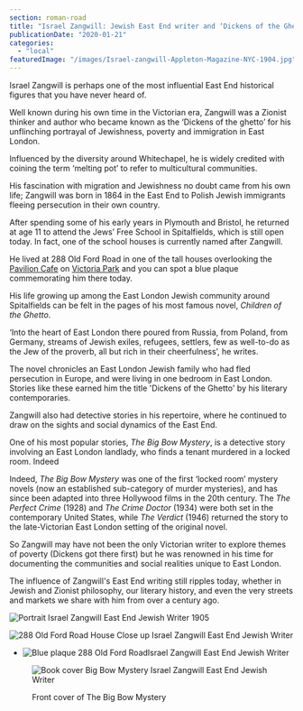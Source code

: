 ```yaml
---
section: roman-road
title: "Israel Zangwill: Jewish East End writer and ‘Dickens of the Ghetto’"
publicationDate: "2020-01-21"
categories: 
  - "local"
featuredImage: "/images/Israel-zangwill-Appleton-Magazine-NYC-1904.jpg"
---
```


Israel Zangwill is perhaps one of the most influential East End historical figures that you have never heard of.

Well known during his own time in the Victorian era, Zangwill was a Zionist thinker and author who became known as the ‘Dickens of the ghetto’ for his unflinching portrayal of Jewishness, poverty and immigration in East London. 

Influenced by the diversity around Whitechapel, he is widely credited with coining the term ‘melting pot’ to refer to multicultural communities.

His fascination with migration and Jewishness no doubt came from his own life; Zangwill was born in 1864 in the East End to Polish Jewish immigrants fleeing persecution in their own country.

After spending some of his early years in Plymouth and Bristol, he returned at age 11 to attend the Jews’ Free School in Spitalfields, which is still open today. In fact, one of the school houses is currently named after Zangwill. 

He lived at 288 Old Ford Road in one of the tall houses overlooking the [Pavilion Cafe](https://romanroadlondon.com/pavilion-victoria-park-cafe-a-sri-lankan-story/) on [Victoria Park](https://romanroadlondon.com/victoria-park-east-london-bow/) and you can spot a blue plaque commemorating him there today. 

His life growing up among the East London Jewish community around Spitalfields can be felt in the pages of his most famous novel, _Children of the Ghetto_.

‘Into the heart of East London there poured from Russia, from Poland, from Germany, streams of Jewish exiles, refugees, settlers, few as well-to-do as the Jew of the proverb, all but rich in their cheerfulness’, he writes.

The novel chronicles an East London Jewish family who had fled persecution in Europe, and were living in one bedroom in East London. Stories like these earned him the title 'Dickens of the Ghetto' by his literary contemporaries.

Zangwill also had detective stories in his repertoire, where he continued to draw on the sights and social dynamics of the East End. 

One of his most popular stories, _The Big Bow Mystery_, is a detective story involving an East London landlady, who finds a tenant murdered in a locked room. Indeed

Indeed, _The Big Bow Mystery_ was one of the first ‘locked room’ mystery novels (now an established sub-category of murder mysteries), and has since been adapted into three Hollywood films in the 20th century. The _The Perfect Crime_ (1928) and _The Crime Doctor_ (1934) were both set in the contemporary United States, while _The Verdict_ (1946) returned the story to the late-Victorian East London setting of the original novel.

So Zangwill may have not been the only Victorian writer to explore themes of poverty (Dickens got there first) but he was renowned in his time for documenting the communities and social realities unique to East London.

The influence of Zangwill's East End writing still ripples today, whether in Jewish and Zionist philosophy, our literary history, and even the very streets and markets we share with him from over a century ago.

![Portrait Israel Zangwill East End Jewish Writer 1905](/images/Israle-Zangwell-English-Zionist-leader-1905-1024x683.jpg)

![288 Old Ford Road House Close up Israel Zangwill East End Jewish Writer](/images/Israel-Zangwill-house-288-Old-Ford-Road-closeup-1024x683.jpg)

- ![Blue plaque 288 Old Ford RoadIsrael Zangwill East End Jewish Writer ](/images/Israel-Zangwill-blue-plaque-public-domain-Old-Ford-Road-1024x1365.jpg)

<figure>

![Book cover Big Bow Mystery Israel Zangwill East End Jewish Writer](/images/Big-Bow-Mystery-Dover-Publications-cover.jpg)

<figcaption>

Front cover of The Big Bow Mystery

</figcaption>

</figure>

